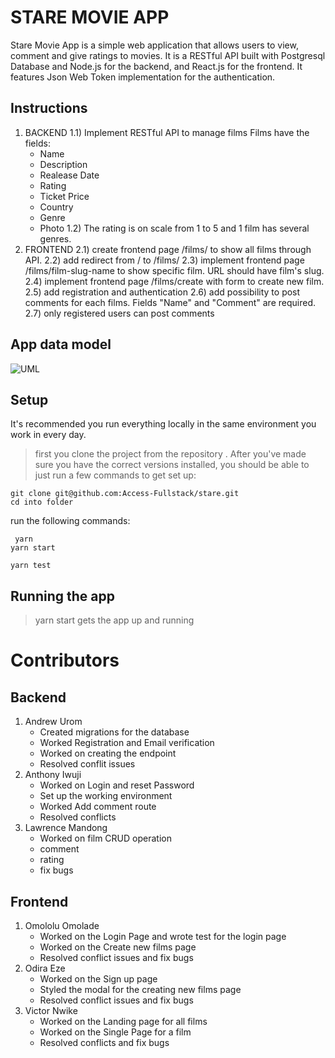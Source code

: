 # STARE MOVIE APP

Stare Movie App is a simple web application that allows users to view, comment and give ratings to movies.
It is a RESTful API built with Postgresql Database and Node.js for the backend, and React.js for the frontend. It features Json Web Token implementation for the authentication.

## Instructions

1. BACKEND
   1.1) Implement RESTful API to manage films
   Films have the fields:
   - Name
   - Description
   - Realease Date
   - Rating
   - Ticket Price
   - Country
   - Genre
   - Photo
     1.2) The rating is on scale from 1 to 5 and 1 film has several genres.
2. FRONTEND
   2.1) create frontend page /films/ to show all films through API.
   2.2) add redirect from / to /films/
   2.3) implement frontend page /films/film-slug-name to show specific film. URL should have film's slug.
   2.4) implement frontend page /films/create with form to create new film.
   2.5) add registration and authentication
   2.6) add possibility to post comments for each films. Fields "Name" and "Comment" are required.
   2.7) only registered users can post comments

## App data model

![UML](https://github.com/.jpeg)

## Setup

It's recommended you run everything locally in the same environment you work in
every day.

> first you clone the project from the repository .
> After you've made sure you have the correct versions installed, you
> should be able to just run a few commands to get set up:

```
git clone git@github.com:Access-Fullstack/stare.git
cd into folder
```

run the following commands:

```
 yarn
yarn start
```

```
yarn test
```

## Running the app

> yarn start gets the app up and running

# Contributors

## Backend

1. Andrew Urom
   - Created migrations for the database
   - Worked Registration and Email verification
   - Worked on creating the endpoint
   - Resolved conflit issues
2. Anthony Iwuji
   - Worked on Login and reset Password
   - Set up the working environment
   - Worked Add comment route
   - Resolved conflicts
3. Lawrence Mandong
   - Worked on film CRUD operation
   - comment
   - rating
   - fix bugs

## Frontend

1. Omololu Omolade
   - Worked on the Login Page and wrote test for the login page
   - Worked on the Create new films page
   - Resolved conflict issues and fix bugs
2. Odira Eze
   - Worked on the Sign up page
   - Styled the modal for the creating new films page
   - Resolved conflict issues and fix bugs
3. Victor Nwike
   - Worked on the Landing page for all films
   - Worked on the Single Page for a film
   - Resolved conflicts and fix bugs
